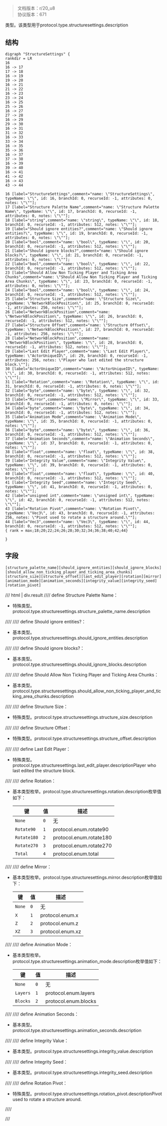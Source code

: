 # <!-- md:samp StructureSettings -->

> 文档版本：r/20_u8<br/>协议版本：671

<!-- md:samp StructureSettings -->类型。该类型用于protocol.type.structuresettings.description

## 结构

```viz
digraph "StructureSettings" {
rankdir = LR
16
16 -> 17
17 -> 18
16 -> 19
19 -> 20
16 -> 21
21 -> 22
16 -> 23
23 -> 24
16 -> 25
25 -> 26
16 -> 27
27 -> 28
16 -> 29
29 -> 30
16 -> 31
31 -> 32
16 -> 33
33 -> 34
16 -> 35
35 -> 36
16 -> 37
37 -> 38
16 -> 39
39 -> 40
16 -> 41
41 -> 42
16 -> 43
43 -> 44

16 [label="StructureSettings",comment="name: \"StructureSettings\", typeName: \"\", id: 16, branchId: 0, recurseId: -1, attributes: 0, notes: \"\""];
17 [label="Structure Palette Name",comment="name: \"Structure Palette Name\", typeName: \"\", id: 17, branchId: 0, recurseId: -1, attributes: 0, notes: \"\""];
18 [label="string",comment="name: \"string\", typeName: \"\", id: 18, branchId: 0, recurseId: -1, attributes: 512, notes: \"\""];
19 [label="Should ignore entities?",comment="name: \"Should ignore entities?\", typeName: \"\", id: 19, branchId: 0, recurseId: -1, attributes: 0, notes: \"\""];
20 [label="bool",comment="name: \"bool\", typeName: \"\", id: 20, branchId: 0, recurseId: -1, attributes: 512, notes: \"\""];
21 [label="Should ignore blocks?",comment="name: \"Should ignore blocks?\", typeName: \"\", id: 21, branchId: 0, recurseId: -1, attributes: 0, notes: \"\""];
22 [label="bool",comment="name: \"bool\", typeName: \"\", id: 22, branchId: 0, recurseId: -1, attributes: 512, notes: \"\""];
23 [label="Should Allow Non Ticking Player and Ticking Area Chunks",comment="name: \"Should Allow Non Ticking Player and Ticking Area Chunks\", typeName: \"\", id: 23, branchId: 0, recurseId: -1, attributes: 0, notes: \"\""];
24 [label="bool",comment="name: \"bool\", typeName: \"\", id: 24, branchId: 0, recurseId: -1, attributes: 512, notes: \"\""];
25 [label="Structure Size",comment="name: \"Structure Size\", typeName: \"NetworkBlockPosition\", id: 25, branchId: 0, recurseId: -1, attributes: 256, notes: \"\""];
26 [label="NetworkBlockPosition",comment="name: \"NetworkBlockPosition\", typeName: \"\", id: 26, branchId: 0, recurseId: -1, attributes: 512, notes: \"\""];
27 [label="Structure Offset",comment="name: \"Structure Offset\", typeName: \"NetworkBlockPosition\", id: 27, branchId: 0, recurseId: -1, attributes: 256, notes: \"\""];
28 [label="NetworkBlockPosition",comment="name: \"NetworkBlockPosition\", typeName: \"\", id: 28, branchId: 0, recurseId: -1, attributes: 512, notes: \"\""];
29 [label="Last Edit Player",comment="name: \"Last Edit Player\", typeName: \"ActorUniqueID\", id: 29, branchId: 0, recurseId: -1, attributes: 256, notes: \"Player who last edited the structure block.\""];
30 [label="ActorUniqueID",comment="name: \"ActorUniqueID\", typeName: \"\", id: 30, branchId: 0, recurseId: -1, attributes: 512, notes: \"\""];
31 [label="Rotation",comment="name: \"Rotation\", typeName: \"\", id: 31, branchId: 0, recurseId: -1, attributes: 0, notes: \"\""];
32 [label="byte",comment="name: \"byte\", typeName: \"\", id: 32, branchId: 0, recurseId: -1, attributes: 512, notes: \"\""];
33 [label="Mirror",comment="name: \"Mirror\", typeName: \"\", id: 33, branchId: 0, recurseId: -1, attributes: 0, notes: \"\""];
34 [label="byte",comment="name: \"byte\", typeName: \"\", id: 34, branchId: 0, recurseId: -1, attributes: 512, notes: \"\""];
35 [label="Animation Mode",comment="name: \"Animation Mode\", typeName: \"\", id: 35, branchId: 0, recurseId: -1, attributes: 0, notes: \"\""];
36 [label="byte",comment="name: \"byte\", typeName: \"\", id: 36, branchId: 0, recurseId: -1, attributes: 512, notes: \"\""];
37 [label="Animation Seconds",comment="name: \"Animation Seconds\", typeName: \"\", id: 37, branchId: 0, recurseId: -1, attributes: 0, notes: \"\""];
38 [label="float",comment="name: \"float\", typeName: \"\", id: 38, branchId: 0, recurseId: -1, attributes: 512, notes: \"\""];
39 [label="Integrity Value",comment="name: \"Integrity Value\", typeName: \"\", id: 39, branchId: 0, recurseId: -1, attributes: 0, notes: \"\""];
40 [label="float",comment="name: \"float\", typeName: \"\", id: 40, branchId: 0, recurseId: -1, attributes: 512, notes: \"\""];
41 [label="Integrity Seed",comment="name: \"Integrity Seed\", typeName: \"\", id: 41, branchId: 0, recurseId: -1, attributes: 0, notes: \"\""];
42 [label="unsigned int",comment="name: \"unsigned int\", typeName: \"\", id: 42, branchId: 0, recurseId: -1, attributes: 512, notes: \"\""];
43 [label="Rotation Pivot",comment="name: \"Rotation Pivot\", typeName: \"Vec3\", id: 43, branchId: 0, recurseId: -1, attributes: 256, notes: \"Pivot used to rotate a structure around.\""];
44 [label="Vec3",comment="name: \"Vec3\", typeName: \"\", id: 44, branchId: 0, recurseId: -1, attributes: 512, notes: \"\""];
{ rank = max;18;20;22;24;26;28;30;32;34;36;38;40;42;44}

}

```

## 字段

```title='StructureSettings'
[structure_palette_name][should_ignore_entities][should_ignore_blocks][should_allow_non_ticking_player_and_ticking_area_chunks][structure_size][structure_offset][last_edit_player][rotation][mirror][animation_mode][animation_seconds][integrity_value][integrity_seed][rotation_pivot]
```

/// html | div.result
//// define
Structure Palette Name：[<!-- md:samp string -->](../types/string.md)

- 特殊类型。protocol.type.structuresettings.structure_palette_name.description


////
//// define
Should ignore entities?：<!-- md:samp bool -->

- 基本类型。protocol.type.structuresettings.should_ignore_entities.description


////
//// define
Should ignore blocks?：<!-- md:samp bool -->

- 基本类型。protocol.type.structuresettings.should_ignore_blocks.description


////
//// define
Should Allow Non Ticking Player and Ticking Area Chunks：<!-- md:samp bool -->

- 基本类型。protocol.type.structuresettings.should_allow_non_ticking_player_and_ticking_area_chunks.description


////
//// define
Structure Size：[<!-- md:samp NetworkBlockPosition -->](../types/networkblockposition.md)

- 特殊类型。protocol.type.structuresettings.structure_size.description


////
//// define
Structure Offset：[<!-- md:samp NetworkBlockPosition -->](../types/networkblockposition.md)

- 特殊类型。protocol.type.structuresettings.structure_offset.description


////
//// define
Last Edit Player：[<!-- md:samp ActorUniqueID -->](../types/actoruniqueid.md)

- 特殊类型。protocol.type.structuresettings.last_edit_player.descriptionPlayer who last edited the structure block.


////
//// define
Rotation：<!-- md:samp byte -->

- 基本类型枚举。protocol.type.structuresettings.rotation.description枚举值如下：

  |键|值|描述|
  |---|---|---|
  |`None`|`0`|无|
  |`Rotate90`|`1`|protocol.enum.rotate90|
  |`Rotate180`|`2`|protocol.enum.rotate180|
  |`Rotate270`|`3`|protocol.enum.rotate270|
  |`Total`|`4`|protocol.enum.total|



////
//// define
Mirror：<!-- md:samp byte -->

- 基本类型枚举。protocol.type.structuresettings.mirror.description枚举值如下：

  |键|值|描述|
  |---|---|---|
  |`None`|`0`|无|
  |`X`|`1`|protocol.enum.x|
  |`Z`|`2`|protocol.enum.z|
  |`XZ`|`3`|protocol.enum.xz|



////
//// define
Animation Mode：<!-- md:samp byte -->

- 基本类型枚举。protocol.type.structuresettings.animation_mode.description枚举值如下：

  |键|值|描述|
  |---|---|---|
  |`None`|`0`|无|
  |`Layers`|`1`|protocol.enum.layers|
  |`Blocks`|`2`|protocol.enum.blocks|



////
//// define
Animation Seconds：<!-- md:samp float -->

- 基本类型。protocol.type.structuresettings.animation_seconds.description


////
//// define
Integrity Value：<!-- md:samp float -->

- 基本类型。protocol.type.structuresettings.integrity_value.description


////
//// define
Integrity Seed：<!-- md:samp unsigned int -->

- 基本类型。protocol.type.structuresettings.integrity_seed.description


////
//// define
Rotation Pivot：[<!-- md:samp Vec3 -->](../types/vec3.md)

- 特殊类型。protocol.type.structuresettings.rotation_pivot.descriptionPivot used to rotate a structure around.


////

///

